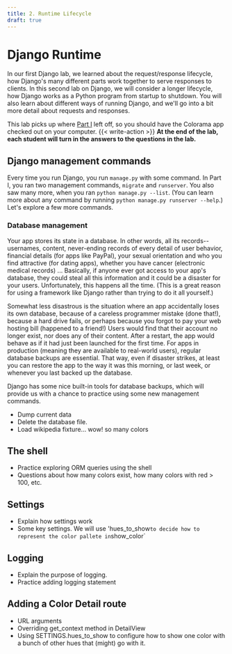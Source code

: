 ```yaml
---
title: 2. Runtime Lifecycle
draft: true
---
```


# Django Runtime

In our first Django lab, we learned about the request/response lifecycle, how
Django's many different parts work together to serve responses to clients. 
In this second lab on Django, we will consider a longer lifecycle, how Django
works as a Python program from startup to shutdown. You will also learn about
different ways of running Django, and we'll go into a bit more detail about
requests and responses. 

This lab picks up where [Part I](courses/cs10/unit_02/00_request_response/_index.md) 
left off, so you should have the Colorama app checked out on your computer. 
{{< write-action >}} **At the end of the lab, each student will 
turn in the answers to the questions in the lab.** 

## Django management commands

Every time you run Django, you run `manage.py` with some command. In Part I, you
ran two management commands, `migrate` and `runserver`.
You also saw many more, when you ran `python manage.py --list`.  (You can learn
more about any command by running `python manage.py runserver --help`.) Let's
explore a few more commands. 

### Database management

Your app stores its state in a database. In other words, all its
records--usernames, content, never-ending records of every detail of user 
behavior, financial details (for apps like PayPal), your sexual orientation and who 
you find attractive (for dating apps), whether you have cancer (electronic medical 
records) ... Basically, if anyone ever got access to your app's database, 
they could steal all this information and it could be a disaster for your users. 
Unfortunately, this happens all the time. (This is a great reason for using a 
framework like Django rather than trying to do it all yourself.)

Somewhat less disastrous is the situation where an app accidentally loses its
own database, because of a careless programmer mistake (done that!), because a
hard drive fails, or perhaps because you forgot to pay your web hosting bill
(happened to a friend!) Users would find that their account no longer exist, nor
does any of their content. After a restart, the app would behave as if it had
just been launched for the first time. For apps in production (meaning they are
available to real-world users), regular database backups are essential. That
way, even if disaster strikes, at least you can restore the app to the way it
was this morning, or last week, or whenever you last backed up the database. 

Django has some nice built-in tools for database backups, which will provide us
with a chance to practice using some new management commands.

- Dump current data 
- Delete the database file.
- Load wikipedia fixture... wow! so many colors

## The shell 

- Practice exploring ORM queries using the shell
- Questions about how many colors exist, how many colors with red > 100, etc. 

## Settings

- Explain how settings work
- Some key settings. We will use 'hues_to_show` to decide how to represent the
  color pallete in `show_color`

## Logging

- Explain the purpose of logging. 
- Practice adding logging statement

## Adding a Color Detail route

- URL arguments
- Overriding get_context method in DetailView
- Using SETTINGS.hues_to_show to configure how to show one color with a bunch of
  other hues that (might) go with it.
